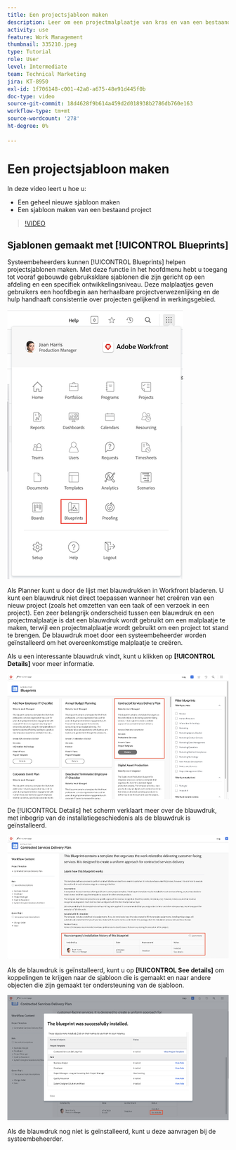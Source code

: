 ```yaml
---
title: Een projectsjabloon maken
description: Leer om een projectmalplaatje van kras en van een bestaand malplaatje tot stand te brengen.
activity: use
feature: Work Management
thumbnail: 335210.jpeg
type: Tutorial
role: User
level: Intermediate
team: Technical Marketing
jira: KT-8950
exl-id: 1f706148-c001-42a8-a675-48e91d445f0b
doc-type: video
source-git-commit: 18d4628f9b614a459d2d018938b2786db760e163
workflow-type: tm+mt
source-wordcount: '278'
ht-degree: 0%

---
```


# Een projectsjabloon maken

In deze video leert u hoe u:

* Een geheel nieuwe sjabloon maken
* Een sjabloon maken van een bestaand project

>[!VIDEO](https://video.tv.adobe.com/v/335210/?quality=12&learn=on)

## Sjablonen gemaakt met [!UICONTROL Blueprints]

Systeembeheerders kunnen [!UICONTROL Blueprints] helpen projectsjablonen maken. Met deze functie in het hoofdmenu hebt u toegang tot vooraf gebouwde gebruiksklare sjablonen die zijn gericht op een afdeling en een specifiek ontwikkelingsniveau. Deze malplaatjes geven gebruikers een hoofdbegin aan herhaalbare projectverwezenlijking en de hulp handhaaft consistentie over projecten gelijkend in werkingsgebied.

![Blauwdrukken in hoofdmenu](assets/pt-blueprints-01.png)

Als Planner kunt u door de lijst met blauwdrukken in Workfront bladeren. U kunt een blauwdruk niet direct toepassen wanneer het creëren van een nieuw project (zoals het omzetten van een taak of een verzoek in een project). Een zeer belangrijk onderscheid tussen een blauwdruk en een projectmalplaatje is dat een blauwdruk wordt gebruikt om een malplaatje te maken, terwijl een projectmalplaatje wordt gebruikt om een project tot stand te brengen. De blauwdruk moet door een systeembeheerder worden geïnstalleerd om het overeenkomstige malplaatje te creëren.

Als u een interessante blauwdruk vindt, kunt u klikken op **[!UICONTROL Details]** voor meer informatie.

![Lijst met blauwdrukken](assets/pt-blueprints-02.png)

De [!UICONTROL Details] het scherm verklaart meer over de blauwdruk, met inbegrip van de installatiegeschiedenis als de blauwdruk is geïnstalleerd.

![Details over het gebruik van een blauwdruk](assets/pt-blueprints-03.png)

Als de blauwdruk is geïnstalleerd, kunt u op **[!UICONTROL See details]** om koppelingen te krijgen naar de sjabloon die is gemaakt en naar andere objecten die zijn gemaakt ter ondersteuning van de sjabloon.

![Details over de installatie van een blauwdruk](assets/pt-blueprints-04.png)

Als de blauwdruk nog niet is geïnstalleerd, kunt u deze aanvragen bij de systeembeheerder.

